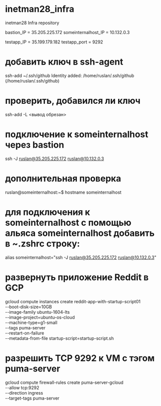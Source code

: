 # inetman28_infra
inetman28 Infra repository

bastion_IP = 35.205.225.172
someinternalhost_IP = 10.132.0.3

testapp_IP = 35.199.179.182
testapp_port = 9292

# добавить ключ в ssh-agent
ssh-add ~/.ssh/github
Identity added: /home/ruslan/.ssh/github (/home/ruslan/.ssh/github)
# проверить, добавился ли ключ
ssh-add -L
<вывод обрезан>
# подключение к someinternalhost через bastion
ssh -J ruslan@35.205.225.172 ruslan@10.132.0.3

# дополнительная проверка
ruslan@someinternalhost:~$ hostname
someinternalhost

# для подключения к someinternalhost с помощью альяса someinternalhost добавить в ~.zshrc строку:
alias someinternalhost="ssh -J ruslan@35.205.225.172 ruslan@10.132.0.3"


# развернуть приложение Reddit в GCP

gcloud compute instances create reddit-app-with-startup-script01 \
--boot-disk-size=10GB \
--image-family ubuntu-1604-lts \
--image-project=ubuntu-os-cloud \
--machine-type=g1-small \
--tags puma-server \
--restart-on-failure \
--metadata-from-file startup-script=startup-script.sh


# разрешить TCP 9292 к VM с тэгом puma-server
gcloud compute firewall-rules create puma-server-gcloud \
--allow tcp:9292 \
--direction ingress \
--target-tags puma-server

